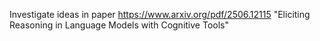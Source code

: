 Investigate ideas in paper https://www.arxiv.org/pdf/2506.12115
"Eliciting Reasoning in Language Models with Cognitive Tools"